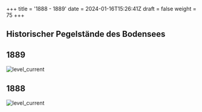 +++
title = '1888 - 1889'
date = 2024-01-16T15:26:41Z
draft = false
weight = 75
+++

## Historischer Pegelstände des Bodensees

## 1889

![level_current](/images/DE/graphs_historic/longterm_DE_1889.png)

## 1888

![level_current](/images/DE/graphs_historic/longterm_DE_1888.png)
